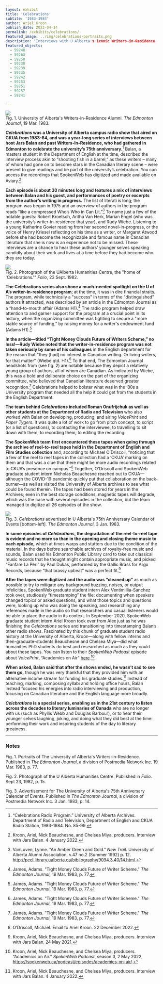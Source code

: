 ```yaml
---
layout: exhibit
title: 'Celebrations'
subtite: '1983-1984'
author: Ariel Kroon
publish_date: 2023-04-14
permalink: /exhibits/celebrations/
featured_image: ../img/celebrations-portraits.png
description: 'Interviews with U Alberta's iconic Writers-in-Residence.'
featured_objects:
  - 59248
  - 59263
  - 59250
  - 59230
  - 59239
  - 59235
  - 59242
  - 59253
  - 59251
  - 59257
  - 59241

---
```


<div class = "figure left">
  <img src="{{ '/img/celebrations-portraits.png' | absolute_url }}"/>
  <figcaption>Fig. 1. University of Alberta's Writers-in-Residence Alumni. <i>The Edmonton Journal</i>, 19 Mar. 1983.</figcaption>
</div>

**<i>Celebrations</i> was a University of Alberta campus radio show that aired on CKUA from 1983-84, and was a year-long series of interviews between host Jars Balan and past Writers-In-Residence, who had gathered in Edmonton to celebrate the university’s 75th anniversary.**[^1] Balan, a masters student in the Department of English at the time, described the interview process akin to “shooting fish in a barrel,” as these writers – many of whom had gone on to become stars in the Canadian literary scene – were present to give readings and be part of the university’s celebration. You can access the recordings that SpokenWeb has digitized and made available on Aviary.[^2]

**Each episode is about 30 minutes long and features a mix of interviews between Balan and his guest, and performances of poetry or excerpts from the author’s writing in progress.** The list of literati is long; the program was begun in 1975 and an overview of authors in the program reads “like a compressed Who’s Who in Can Lit.”[^3] To name just a few of the notable guests: Robert Kroetsch, Aritha Van Herk, Marian Engel (who was the university’s writer-in-residence that year), and Rudy Wiebe. Listening to a young Katherine Govier reading from her second novel-in-progress, or the voice of Henry Kriesel reflecting on his time as a writer, or Margaret Atwood before she had become the recognizable and famous name in Canadian literature that she is now is an experience not to be missed. These interviews are a chance to hear these authors’ younger selves speaking candidly about their work and lives at a time before they had become who they are today.

<div class = "figure right">
  <img src="{{ '/img/HumCentre.png' | absolute_url }}"/>
  <figcaption>Fig. 2. Photograph of the UAlberta Humanities Centre, the "home of 'Celebrations.'" <i>Folio</i>, 23 Sept. 1982.</figcaption>
</div>

**The Celebrations series also shone a much-needed spotlight on the U of A’s writer-in-residence program**; at the time, it was in dire financial straits. The program, while  technically  a "success" in terms of the "distinguished" authors it attracted, was described by  an article in the Edmonton Journal as a “hand-to-mouth affair (Adams H1).[^4] The radio program helped draw attention to and garner support for the program at a crucial point in its history, when the organizing committee was fighting to secure a "more stable source of funding," by raising money for a writer's endowment fund (Adams H1).[^5]


**In the article—titled “Tight Money Clouds Future of Writers Scheme,” no less!—Rudy Wiebe noted that the writer-in-residence program was not taken seriously by some of his colleagues** in the English department for the reason that "they [had] no interest in Canadian writing. Or living writers, for that matter" (Wiebe qtd. H1).[^6] To that end, The Edmonton Journal headshots from (see fig. 2) are notable because they depict a relatively young group of authors, all of whom are Canadian. As indicated by Wiebe, this was a bold and deliberate choice on the part of the organizing committee, who believed that Canadian literature deserved greater recognition.[^7] Celebrations helped to bolster what was in the ‘80s a University program that needed all the help it could get from the students in the English Department.


**The team behind <i>Celebrations</i> included Roman Onufrijchuk as well as other students at the Department of Radio and Television** who also worked with Balan on developing, producing, and airing <i>VoicePrint</i> and <i>Paper Tygers</i>. It was quite a lot of work to go from pitch concept, to script (or a list of questions), to contacting the interviewee, to travelling to sit down with them, to recording them, to editing the recording. 

**The SpokenWeb team first encountered these tapes when going through the archive of reel-to-reel tapes held in the Department of English and Film Studies collection** and, according to Michael O’Driscoll, “noticing that a few of the reel to reel tapes in the collection had a ‘CKUA’ marking on them and that was a clue that there might be more audio recordings related to CKUA’s presence on campus."[^8] Together, O’Driscoll and SpokenWeb graduate student intern Nicholas Beauchesne reached out to CKUA—although the COVID-19 pandemic quickly put that collaboration on the back-burner—as well as visited the University of Alberta archives to see what could be found therein. The tapes had been stored for years in the Archives; even in the best storage conditions, magnetic tapes will degrade, which was the case with several episodes in the collection, but the team managed to digitize all 26 episodes of the show. 

<div class = "figure left">
  <img src="{{ '/img/Calendar_EJ.jpeg' | absolute_url }}"/>
  <figcaption>Fig. 3. <i>Celebrations</i> advertised in U Alberta's 75th Anniversary Calendar of Events [bottom-left]. <i>The Edmonton Journal</i>, 3 Jan. 1983.</figcaption>
</div>

**In some episodes of <i>Celebrations</i>, the degradation of the reel-to-reel tape is evident and no more so than in the opening and closing theme music to each episode,** which at times warps and stutters due to the condition of the material. In the days before searchable archives of royalty-free music and sounds, Balan used his Edmonton Public Library card to take out classical music records that he thought might contain appropriate music, and picked “Fanfare La Péri” by Paul Dukas, performed by the Gallic Brass for Argo Records, because “that brassy upbeat” was a perfect fit.[^9]

**After the tapes were digitized and the audio was “cleaned up”** as much as possible to try to mitigate any background buzzing, noises, or output infelicities, SpokenWeb graduate student intern Alex Ventimillia-Sanchez took over, studiously “timestamping” the file: documenting when speakers changed topics or asked questions, and what those topics and questions were, looking up who was doing the speaking, and researching any references made in the audio so that researchers and casual listeners would be able to place the audio in its context. In September 2020, SpokenWeb graduate student intern Ariel Kroon took over from Alex just as he was finishing the <i>Celebrations</i> series and transitioning into timestamping Balan’s other radio shows. Fascinated by this chunk of graduate student radio history at the University of Alberta, Kroon—along with fellow interns and then-graduate-students Beauchesne and Chelsea Miya—did what humanities PhD students do best and researched as much as they could about these tapes. You can listen to their <i>SpokenWeb Podcast</i> episode about <i>VoicePrint</i>, “Academics on Air” [here](https://spokenweb.ca/podcast/episodes/academics-on-air/).[^10]

**When asked, Balan said that after the shows ended, he wasn’t sad to see them go,** though he was very thankful that they provided him with an alternative income stream for funding his graduate studies.[^11] Instead of teaching, marking, composing syllabi and holding office hours, Balan instead focused his energies into radio interviewing and production, focusing on Canadian literature and the English language more broadly.

**<i>Celebrations</i> is a special series, enabling us in the 21st century to listen across the decades to literary luminaries of Canada** who are no longer with us (such as Phyllis Webb and Douglas Barbour), or to hear their younger selves laughing, joking, and doing what they did best at the time: performing their work and inspiring students of the day to literary greatness.

---

### Notes

Fig. 1. Portraits of The University of Alberta's Writers-in-Residence. Published in <i>The Edmonton Journal</i>, a division of Postmedia Network Inc. 19 Mar. 1983, p. 77.

Fig. 2. Photograph of the U Alberta Humanities Centre. Published in <i>Folio</i>. Sept 23, 1982, p. 15.

Fig. 3. Advertisement for The University of Alberta's 75th Anniversary Calendar of Events. Published in <i>The Edmonton Journal</i>, a division of Postmedia Network Inc. 3 Jan. 1983, p. 14.

[^1]: “Celebrations Radio Program.” University of Alberta Archives. Department of Radio and Television, Department of English and CKUA Radio Station, 1983-1984. No. 85-99.

[^2]: Kroon, Ariel, Nick Beauchesne, and Chelsea Miya, producers. Interview with Jars Balan. 4 January 2022.

[^3]: VanLuven, Lynne. “An Amber Green and Gold.” <i>New Trail.</i> University of Alberta Alumni Association, v.47 no.2 (Summer 1992) p. 12. http://peel.library.ualberta.ca/bibliography/9094.3.40/14.html.

[^4]: James, Adams. "Tight Money Clouds Future of Writer Scheme." <i>The Edmonton Journal</i>, 19 Mar. 1983, p. 77.

[^5]: James, Adams. "Tight Money Clouds Future of Writer Scheme." <i>The Edmonton Journal</i>, 19 Mar. 1983, p. 77.

[^6]: James, Adams. "Tight Money Clouds Future of Writer Scheme." <i>The Edmonton Journal</i>, 19 Mar. 1983, p. 77.

[^7]: James, Adams. "Tight Money Clouds Future of Writer Scheme." <i>The Edmonton Journal</i>, 19 Mar. 1983, p. 77.

[^8]: O’Driscoll, Michael. Email to Ariel Kroon. 22 December 2022.

[^9]: Kroon, Ariel, Nick Beauchesne, and Chelsea Miya, producers. Interview with Jars Balan. 24 May 2021.

[^10]: Kroon, Ariel, Nick Beauchesne, and Chelsea Miya, producers. “Academics on Air.” <i>SpokenWeb Podcast</i>, season 3, 2 May 2022, https://spokenweb.ca/podcast/episodes/academics-on-air/.

[^11]: Kroon, Ariel, Nick Beauchesne, and Chelsea Miya, producers. Interview with Jars Balan. 4 January 2022.